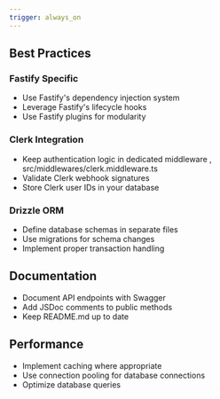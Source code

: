 ```yaml
---
trigger: always_on
---
```


## Best Practices

### Fastify Specific

- Use Fastify's dependency injection system
- Leverage Fastify's lifecycle hooks
- Use Fastify plugins for modularity

### Clerk Integration

- Keep authentication logic in dedicated middleware , src/middlewares/clerk.middleware.ts
- Validate Clerk webhook signatures
- Store Clerk user IDs in your database

### Drizzle ORM

- Define database schemas in separate files
- Use migrations for schema changes
- Implement proper transaction handling

## Documentation

- Document API endpoints with Swagger
- Add JSDoc comments to public methods
- Keep README.md up to date

## Performance

- Implement caching where appropriate
- Use connection pooling for database connections
- Optimize database queries